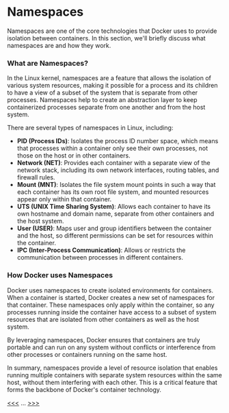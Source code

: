 # Namespaces

Namespaces are one of the core technologies that Docker uses to provide isolation between containers. In this section, we'll briefly discuss what namespaces are and how they work.

### What are Namespaces?

In the Linux kernel, namespaces are a feature that allows the isolation of various system resources, making it possible for a process and its children to have a view of a subset of the system that is separate from other processes. Namespaces help to create an abstraction layer to keep containerized processes separate from one another and from the host system.

There are several types of namespaces in Linux, including:

- **PID (Process IDs)**: Isolates the process ID number space, which means that processes within a container only see their own processes, not those on the host or in other containers.
- **Network (NET)**: Provides each container with a separate view of the network stack, including its own network interfaces, routing tables, and firewall rules.
- **Mount (MNT)**: Isolates the file system mount points in such a way that each container has its own root file system, and mounted resources appear only within that container.
- **UTS (UNIX Time Sharing System)**: Allows each container to have its own hostname and domain name, separate from other containers and the host system.
- **User (USER)**: Maps user and group identifiers between the container and the host, so different permissions can be set for resources within the container.
- **IPC (Inter-Process Communication)**: Allows or restricts the communication between processes in different containers.

### How Docker uses Namespaces

Docker uses namespaces to create isolated environments for containers. When a container is started, Docker creates a new set of namespaces for that container. These namespaces only apply within the container, so any processes running inside the container have access to a subset of system resources that are isolated from other containers as well as the host system.

By leveraging namespaces, Docker ensures that containers are truly portable and can run on any system without conflicts or interference from other processes or containers running on the same host.

In summary, namespaces provide a level of resource isolation that enables running multiple containers with separate system resources within the same host, without them interfering with each other. This is a critical feature that forms the backbone of Docker's container technology.

[<<<](index.md) ... [>>>](101-cgroups.md)